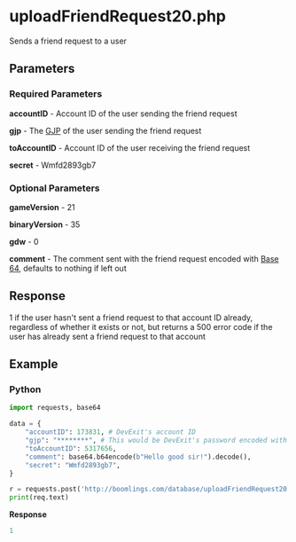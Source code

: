 # uploadFriendRequest20.php

Sends a friend request to a user

## Parameters

### Required Parameters

**accountID** - Account ID of the user sending the friend request

**gjp** - The [GJP](/topics/encryption/gjp.md) of the user sending the friend request

**toAccountID** - Account ID of the user receiving the friend request

**secret** - Wmfd2893gb7

### Optional Parameters

**gameVersion** - 21

**binaryVersion** - 35

**gdw** - 0

**comment** - The comment sent with the friend request encoded with [Base 64](/topics/encryption/base64), defaults to nothing if left out

## Response

1 if the user hasn't sent a friend request to that account ID already, regardless of whether it exists or not, but returns a 500 error code if the user has already sent a friend request to that account 

## Example

<!-- tabs:start -->

### **Python**

```py
import requests, base64

data = {
    "accountID": 173831, # DevExit's account ID
    "gjp": "********", # This would be DevExit's password encoded with GJP encryption
    "toAccountID": 5317656,
    "comment": base64.b64encode(b"Hello good sir!").decode(),
    "secret": "Wmfd2893gb7",
}

r = requests.post('http://boomlings.com/database/uploadFriendRequest20.php', data=data)
print(req.text)
```

**Response**
```py
1
```

<!-- tabs:end -->